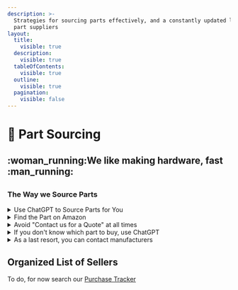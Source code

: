 ```yaml
---
description: >-
  Strategies for sourcing parts effectively, and a constantly updated list of
  part suppliers
layout:
  title:
    visible: true
  description:
    visible: true
  tableOfContents:
    visible: true
  outline:
    visible: true
  pagination:
    visible: false
---
```


# 🔎 Part Sourcing

## :woman\_running:We like making hardware, fast :man\_running:

##

### The Way we Source Parts

<details>

<summary>Use ChatGPT to Source Parts for You</summary>

* With Bing feature, you ask "source \_\_\_ for me" and add other details:
  * "prioritize parts with low lead times"
  * "inexpensive" or "hobby level"
  * "i liked this one you found, find me more of those"

</details>

<details>

<summary>Find the Part on Amazon</summary>

* Nothing is better than prime shipping
* If you found a part on a manufacturer's website, look up that exact part
* If you cannot find it, try searching for the manufacturer's amazon page
  * They normally have one

</details>

<details>

<summary>Avoid "Contact us for a Quote" at all times</summary>

* Quotes are one of the worst business models we can think of. We try our best to not support companies that do this. If you ever start a company in the future, put a "buy now" button please.
* Long lead times, wasted time talking to someone, different prices if you are a university, company, individual, they try to package you in with expensive software, etc.

</details>

<details>

<summary>If you don't know which part to buy, use ChatGPT</summary>

* "what else are these parts called? anything else I could use instead"
* "I am trying to find a part that does X, Y, and Z, but I don't know what its called"
* "I am trying to attach \_\_\_ to \_\_\_\_, what can i use?"

</details>

<details>

<summary>As a last resort, you can contact manufacturers</summary>

Some teams, such as Thorlabs, Kurt Lesker, Filmtronics, are very knowledgable and can help bridge the gap of understanding. You can describe to them your situation, send them links of the parts you were considering, and ask them for their advice. Do this sooner rather than later - they take multiple days to respond.

</details>

## Organized List of Sellers

To do, for now search our [Purchase Tracker](https://docs.google.com/spreadsheets/d/1x1SKlcFd\_YezeLDJ4mFUUFoybHkMIZpcm6by8iPltEY/edit#gid=0)
